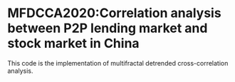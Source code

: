 # MFDCCA2020:Correlation analysis between P2P lending market and stock market in China

This code is the implementation of multifractal detrended cross-correlation analysis.
